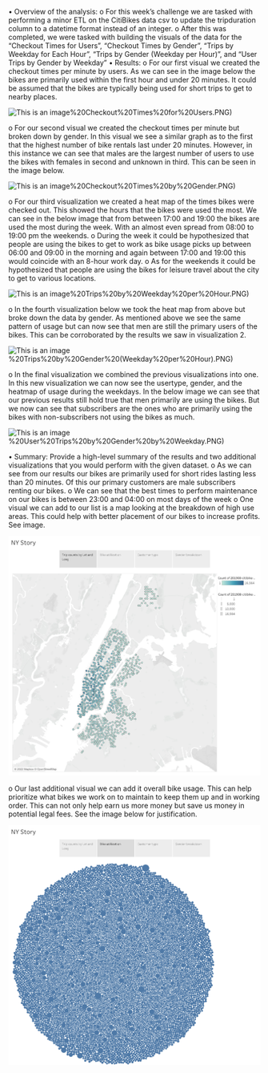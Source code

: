•	Overview of the analysis:
o	For this week’s challenge we are tasked with performing a minor ETL on the CitiBikes data csv to update the tripduration column to a datetime format instead of an integer.
o	After this was completed, we were tasked with building the visuals of the data for the “Checkout Times for Users”, “Checkout Times by Gender”, “Trips by Weekday for Each Hour”, “Trips by Gender (Weekday per Hour)”, and “User Trips by Gender by Weekday”
•	Results:
o	For our first visual we created the checkout times per minute by users.  As we can see in the image below the bikes are primarily used within the first hour and under 20 minutes.  It could be assumed that the bikes are typically being used for short trips to get to nearby places.

![This is an image]( https://github.com/BMoreland20/bikesharing/blob/main/Resources/1)%20Checkout%20Times%20for%20Users.PNG)

o	For our second visual we created the checkout times per minute but broken down by gender.  In this visual we see a similar graph as to the first that the highest number of bike rentals last under 20 minutes.  However, in this instance we can see that males are the largest number of users to use the bikes with females in second and unknown in third.  This can be seen in the image below.

![This is an image]( https://github.com/BMoreland20/bikesharing/blob/main/Resources/2)%20Checkout%20Times%20by%20Gender.PNG)

o	For our third visualization we created a heat map of the times bikes were checked out.  This showed the hours that the bikes were used the most.  We can see in the below image that from between 17:00 and 19:00 the bikes are used the most during the week.  With an almost even spread from 08:00 to 19:00 pm the weekends.
o	During the week it could be hypothesized that people are using the bikes to get to work as bike usage picks up between 06:00 and 09:00 in the morning and again between 17:00 and 19:00 this would coincide with an 8-hour work day.
o	As for the weekends it could be hypothesized that people are using the bikes for leisure travel about the city to get to various locations.

![This is an image]( https://github.com/BMoreland20/bikesharing/blob/main/Resources/3)%20Trips%20by%20Weekday%20per%20Hour.PNG)

o	In the fourth visualization below we took the heat map from above but broke down the data by gender.  As mentioned above we see the same pattern of usage but can now see that men are still the primary users of the bikes.  This can be corroborated by the results we saw in visualization 2.

![This is an image]( https://github.com/BMoreland20/bikesharing/blob/main/Resources/4)%20Trips%20by%20Gender%20(Weekday%20per%20Hour).PNG)

o	In the final visualization we combined the previous visualizations into one.  In this new visualization we can now see the usertype, gender, and the heatmap of usage during the weekdays.  In the below image we can see that our previous results still hold true that men primarily are using the bikes.  But we now can see that subscribers are the ones who are primarily using the bikes with non-subscribers not using the bikes as much.

![This is an image]( https://github.com/BMoreland20/bikesharing/blob/main/Resources/5)%20User%20Trips%20by%20Gender%20by%20Weekday.PNG)

•	Summary: Provide a high-level summary of the results and two additional visualizations that you would perform with the given dataset.
o	As we can see from our results our bikes are primarily used for short rides lasting less than 20 minutes.  Of this our primary customers are male subscribers renting our bikes.
o	We can see that the best times to perform maintenance on our bikes is between 23:00 and 04:00 on most days of the week
o	One visual we can add to our list is a map looking at the breakdown of high use areas.  This could help with better placement of our bikes to increase profits.  See image.

![This is an image]( https://github.com/BMoreland20/bikesharing/blob/main/Resources/Map.png)

o	Our last additional visual we can add it overall bike usage.  This can help prioritize what bikes we work on to maintain to keep them up and in working order.  This can not only help earn us more money but save us money in potential legal fees.  See the image below for justification.

![This is an image]( https://github.com/BMoreland20/bikesharing/blob/main/Resources/Bike%20Utilization.png)
